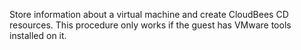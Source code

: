Store information about a virtual machine and create
            CloudBees CD resources. This procedure only works if the
            guest has VMware tools installed on it.